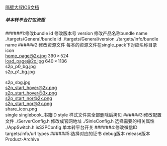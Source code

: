 [隔壁大叔IOS文档](https://github.com/424626154/-ios-)
##### 单本转平台打包流程
######1:修改bundle id 修改版本号 version 修改产品名称bundle name
./targets/General/bundle id 
./targets/General/version
./targets/info/bundle name
######2:修改资源文件
每本的资源文件在single_pack下对应名称目录
icon<br>
home_page@2x.jpg 390 × 524<br>
load_page@2x.jpg 640 × 1136<br>
s2p_p0_bg.jpg<br>
s2p_p1_bg.jpg<br><br>
s2p_sbg.jpg<br>
s2p_start_hover@2x.png<br>
s2p_start_hover@3x.png<br>
s2p_start_nor@2x.png<br>
s2p_start_nor@3x.png<br>
share_icon.png<br>
single
singlebook_书籍ID
style 样式文件夹全部删除后拷贝
######3:修改配置文件
./ServerConfig.h 修改成官网地址
./SinleConfig.h 选择需要的相关属性
./AppSwitch.h isS2PConfig 单本转平台开关
######4:修改微信ID
targets/info/url types
######5:选择对应的证书
debug版本
release版本
Product-Archive

